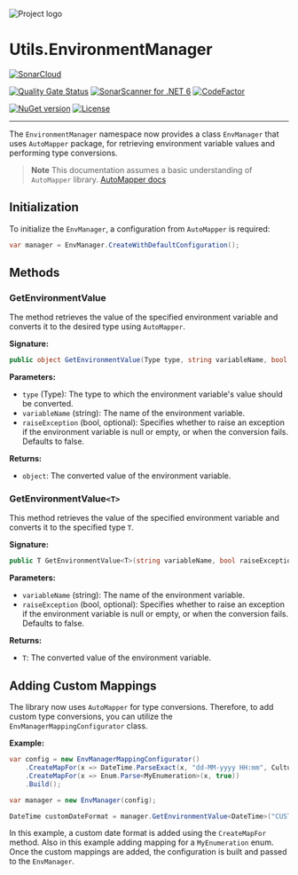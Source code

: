 ![Project logo](https://raw.githubusercontent.com/ArdenHide/Utils.EnvironmentManager/main/logo/1000x1000.png)

# Utils.EnvironmentManager

[![SonarCloud](https://sonarcloud.io/images/project_badges/sonarcloud-white.svg)](https://sonarcloud.io/summary/new_code?id=Utils.EnvironmentManager)

[![Quality Gate Status](https://sonarcloud.io/api/project_badges/measure?project=Utils.EnvironmentManager&metric=alert_status)](https://sonarcloud.io/summary/new_code?id=Utils.EnvironmentManager)
[![SonarScanner for .NET 6](https://github.com/ArdenHide/Utils.EnvironmentManager/actions/workflows/dotnet.yml/badge.svg)](https://github.com/ArdenHide/Utils.EnvironmentManager/actions/workflows/dotnet.yml)
[![CodeFactor](https://www.codefactor.io/repository/github/ardenhide/utils.environmentmanager/badge)](https://www.codefactor.io/repository/github/ardenhide/utils.environmentmanager)

[![NuGet version](https://badge.fury.io/nu/Utils.EnvironmentManager.svg)](https://badge.fury.io/nu/Utils.EnvironmentManager)
[![License](https://img.shields.io/badge/License-MIT-yellow.svg)](https://github.com/ArdenHide/Utils.EnvironmentManager/blob/main/LICENSE)

---

The `EnvironmentManager` namespace now provides a class `EnvManager` that uses `AutoMapper` package, for retrieving environment variable values and performing type conversions.

> **Note**
> This documentation assumes a basic understanding of `AutoMapper` library.
> [AutoMapper docs](https://github.com/AutoMapper/AutoMapper/tree/v12.0.1#readme)

## Initialization

To initialize the `EnvManager`, a configuration from `AutoMapper` is required:

```csharp
var manager = EnvManager.CreateWithDefaultConfiguration();
```

## Methods

### GetEnvironmentValue
The method retrieves the value of the specified environment variable and converts it to the desired type using `AutoMapper`.

**Signature:**
```csharp
public object GetEnvironmentValue(Type type, string variableName, bool raiseException = false)
```

**Parameters:**
- `type` (Type): The type to which the environment variable's value should be converted.
- `variableName` (string): The name of the environment variable.
- `raiseException` (bool, optional): Specifies whether to raise an exception if the environment variable is null or empty, or when the conversion fails. Defaults to false.

**Returns:**
- `object`: The converted value of the environment variable.

### GetEnvironmentValue`<T>`
This method retrieves the value of the specified environment variable and converts it to the specified type `T`.

**Signature:**
```csharp
public T GetEnvironmentValue<T>(string variableName, bool raiseException = false)
```

**Parameters:**
- `variableName` (string): The name of the environment variable.
- `raiseException` (bool, optional): Specifies whether to raise an exception if the environment variable is null or empty, or when the conversion fails. Defaults to false.

**Returns:**
- `T`: The converted value of the environment variable.

## Adding Custom Mappings
The library now uses `AutoMapper` for type conversions.
Therefore, to add custom type conversions, you can utilize the `EnvManagerMappingConfigurator` class.

**Example:**

```csharp
var config = new EnvManagerMappingConfigurator()
    .CreateMapFor(x => DateTime.ParseExact(x, "dd-MM-yyyy HH:mm", CultureInfo.InvariantCulture))
    .CreateMapFor(x => Enum.Parse<MyEnumeration>(x, true))
    .Build();

var manager = new EnvManager(config);

DateTime customDateFormat = manager.GetEnvironmentValue<DateTime>("CUSTOM_DATE_FORMAT");
```

In this example, a custom date format is added using the `CreateMapFor` method.
Also in this example adding mapping for a `MyEnumeration` enum.
Once the custom mappings are added, the configuration is built and passed to the `EnvManager`.
